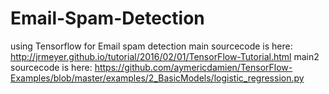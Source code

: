 # Email-Spam-Detection
using Tensorflow for Email spam detection
main sourcecode is here: http://jrmeyer.github.io/tutorial/2016/02/01/TensorFlow-Tutorial.html
main2 sourcecode is here: https://github.com/aymericdamien/TensorFlow-Examples/blob/master/examples/2_BasicModels/logistic_regression.py
